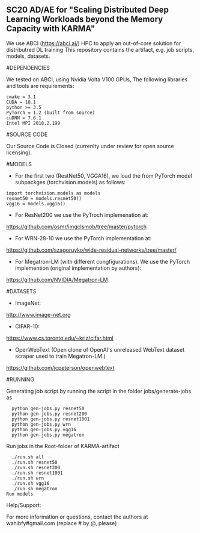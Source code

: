 ## SC20 AD/AE for "Scaling Distributed Deep Learning Workloads beyond the Memory Capacity with KARMA"

We use ABCI (https://abci.ai/) HPC to apply an out-of-core solution for distributred DL training
This repository contains the artifact, e.g. job scripts, models, datasets.

#DEPENDENCIES

We tested on ABCI, using Nvidia Volta V100 GPUs, The following libraries and tools are requirements:

```
cmake = 3.1
CUDA = 10.1
python >= 3.5
PyTorch = 1.2 (built from source)
cuDNN = 7.6.1
Intel MPI 2018.2.199
```

#SOURCE CODE

Our Source Code is Closed (currenlty under review for open source licensing).

#MODELS
- For the first two (RestNet50, VGGA16), we load the from PyTorch model subpackges (torchvision.models) as follows:
```
import torchvision.models as models
resnet50 = models.resnet50()
vgg16 = models.vgg16()
```
- For ResNet200 we use the PyTroch implemenation at:

 https://github.com/osmr/imgclsmob/tree/master/pytorch
- For WRN-28-10 we use the PyTorch implementation at:

https://github.com/szagoruyko/wide-residual-networks/tree/master/
- For Megatron-LM (with different congfigurations). We use the PyTorch implemention (original implementation by authors):

https://github.com/NVIDIA/Megatron-LM


#DATASETS
- ImageNet:

http://www.image-net.org

- CIFAR-10:

https://www.cs.toronto.edu/~kriz/cifar.html

- OpenWebText (Open clone of OpenAI's unreleased WebText dataset scraper used to train Megatron-LM.)

https://github.com/jcpeterson/openwebtext

#RUNNING

Generating job script by running the script in the folder jobs/generate-jobs as
```
  python gen-jobs.py resnet50
  python gen-jobs.py resnet200
  python gen-jobs.py resnet1001
  python gen-jobs.py wrn
  python gen-jobs.py vgg16
  python gen-jobs.py megatron
```

Run jobs in the Root-folder of KARMA-artifact
```
  ./run.sh all
  ./run.sh resnet50
  ./run.sh resnet200
  ./run.sh resnet1001
  ./run.sh wrn
  ./run.sh vgg16
  ./run.sh megatron
Run models
```

Help/Support:

For more information or questions, contact the authors at wahibfy#gmail.com (replace # by @, please)
